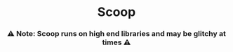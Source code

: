 <h1 align="center">Scoop</h1>

<h3 align="center">⚠ Note: Scoop runs on high end libraries and may be glitchy at times ⚠</h3>
